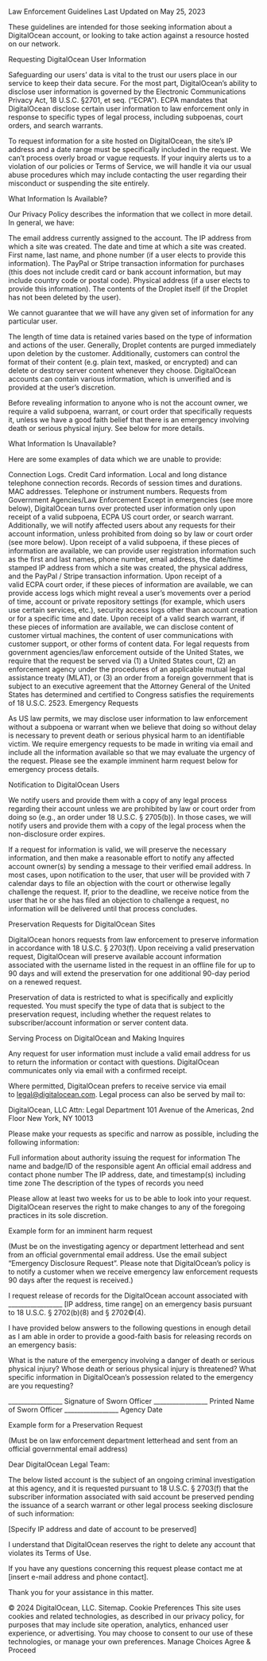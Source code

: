 Law Enforcement Guidelines
Last Updated on May 25, 2023

These guidelines are intended for those seeking information about a DigitalOcean account, or looking to take action against a resource hosted on our network.

Requesting DigitalOcean User Information

Safeguarding our users’ data is vital to the trust our users place in our service to keep their data secure. For the most part, DigitalOcean’s ability to disclose user information is governed by the Electronic Communications Privacy Act, 18 U.S.C. §2701, et seq. (“ECPA”). ECPA mandates that DigitalOcean disclose certain user information to law enforcement only in response to specific types of legal process, including subpoenas, court orders, and search warrants.

To request information for a site hosted on DigitalOcean, the site’s IP address and a date range must be specifically included in the request. We can’t process overly broad or vague requests. If your inquiry alerts us to a violation of our policies or Terms of Service, we will handle it via our usual abuse procedures which may include contacting the user regarding their misconduct or suspending the site entirely.

What Information Is Available?

Our Privacy Policy describes the information that we collect in more detail. In general, we have:

The email address currently assigned to the account.
The IP address from which a site was created.
The date and time at which a site was created.
First name, last name, and phone number (if a user elects to provide this information).
The PayPal or Stripe transaction information for purchases (this does not include credit card or bank account information, but may include country code or postal code).
Physical address (if a user elects to provide this information).
The contents of the Droplet itself (if the Droplet has not been deleted by the user).

We cannot guarantee that we will have any given set of information for any particular user.

The length of time data is retained varies based on the type of information and actions of the user. Generally, Droplet contents are purged immediately upon deletion by the customer. Additionally, customers can control the format of their content (e.g. plain text, masked, or encrypted) and can delete or destroy server content whenever they choose. DigitalOcean accounts can contain various information, which is unverified and is provided at the user’s discretion.

Before revealing information to anyone who is not the account owner, we require a valid subpoena, warrant, or court order that specifically requests it, unless we have a good faith belief that there is an emergency involving death or serious physical injury. See below for more details.

What Information Is Unavailable?

Here are some examples of data which we are unable to provide:

Connection Logs.
Credit Card information.
Local and long distance telephone connection records.
Records of session times and durations.
MAC addresses.
Telephone or instrument numbers.
Requests from Government Agencies/Law Enforcement
Except in emergencies (see more below), DigitalOcean turns over protected user information only upon receipt of a valid subpoena, ECPA US court order, or search warrant. Additionally, we will notify affected users about any requests for their account information, unless prohibited from doing so by law or court order (see more below).
Upon receipt of a valid subpoena, if these pieces of information are available, we can provide user registration information such as the first and last names, phone number, email address, the date/time stamped IP address from which a site was created, the physical address, and the PayPal / Stripe transaction information.
Upon receipt of a valid ECPA court order, if these pieces of information are available, we can provide access logs which might reveal a user’s movements over a period of time, account or private repository settings (for example, which users use certain services, etc.), security access logs other than account creation or for a specific time and date.
Upon receipt of a valid search warrant, if these pieces of information are available, we can disclose content of customer virtual machines, the content of user communications with customer support, or other forms of content data.
For legal requests from government agencies/law enforcement outside of the United States, we require that the request be served via (1) a United States court, (2) an enforcement agency under the procedures of an applicable mutual legal assistance treaty (MLAT), or (3) an order from a foreign government that is subject to an executive agreement that the Attorney General of the United States has determined and certified to Congress satisfies the requirements of 18 U.S.C. 2523.
Emergency Requests

As US law permits, we may disclose user information to law enforcement without a subpoena or warrant when we believe that doing so without delay is necessary to prevent death or serious physical harm to an identifiable victim. We require emergency requests to be made in writing via email and include all the information available so that we may evaluate the urgency of the request. Please see the example imminent harm request below for emergency process details.

Notification to DigitalOcean Users

We notify users and provide them with a copy of any legal process regarding their account unless we are prohibited by law or court order from doing so (e.g., an order under 18 U.S.C. § 2705(b)). In those cases, we will notify users and provide them with a copy of the legal process when the non-disclosure order expires.

If a request for information is valid, we will preserve the necessary information, and then make a reasonable effort to notify any affected account owner(s) by sending a message to their verified email address. In most cases, upon notification to the user, that user will be provided with 7 calendar days to file an objection with the court or otherwise legally challenge the request. If, prior to the deadline, we receive notice from the user that he or she has filed an objection to challenge a request, no information will be delivered until that process concludes.

Preservation Requests for DigitalOcean Sites

DigitalOcean honors requests from law enforcement to preserve information in accordance with 18 U.S.C. § 2703(f). Upon receiving a valid preservation request, DigitalOcean will preserve available account information associated with the username listed in the request in an offline file for up to 90 days and will extend the preservation for one additional 90-day period on a renewed request.

Preservation of data is restricted to what is specifically and explicitly requested. You must specify the type of data that is subject to the preservation request, including whether the request relates to subscriber/account information or server content data.

Serving Process on DigitalOcean and Making Inquires

Any request for user information must include a valid email address for us to return the information or contact with questions. DigitalOcean communicates only via email with a confirmed receipt.

Where permitted, DigitalOcean prefers to receive service via email to legal@digitalocean.com. Legal process can also be served by mail to:

DigitalOcean, LLC Attn: Legal Department 101 Avenue of the Americas, 2nd Floor New York, NY 10013

Please make your requests as specific and narrow as possible, including the following information:

Full information about authority issuing the request for information
The name and badge/ID of the responsible agent
An official email address and contact phone number
The IP address, date, and timestamp(s) including time zone
The description of the types of records you need

Please allow at least two weeks for us to be able to look into your request. DigitalOcean reserves the right to make changes to any of the foregoing practices in its sole discretion.

Example form for an imminent harm request

(Must be on the investigating agency or department letterhead and sent from an official governmental email address. Use the email subject “Emergency Disclosure Request”. Please note that DigitalOcean’s policy is to notify a customer when we receive emergency law enforcement requests 90 days after the request is received.)

I request release of records for the DigitalOcean account associated with _________________ [IP address, time range] on an emergency basis pursuant to 18 U.S.C. § 2702(b)(8) and § 2702©(4).

I have provided below answers to the following questions in enough detail as I am able in order to provide a good-faith basis for releasing records on an emergency basis:

What is the nature of the emergency involving a danger of death or serious physical injury?
Whose death or serious physical injury is threatened?
What specific information in DigitalOcean’s possession related to the emergency are you requesting?

_________________ Signature of Sworn Officer _________________ Printed Name of Sworn Officer _________________ Agency Date

Example form for a Preservation Request

(Must be on law enforcement department letterhead and sent from an official governmental email address)

Dear DigitalOcean Legal Team:

The below listed account is the subject of an ongoing criminal investigation at this agency, and it is requested pursuant to 18 U.S.C. § 2703(f) that the subscriber information associated with said account be preserved pending the issuance of a search warrant or other legal process seeking disclosure of such information:

[Specify IP address and date of account to be preserved]

I understand that DigitalOcean reserves the right to delete any account that violates its Terms of Use.

If you have any questions concerning this request please contact me at [insert e-mail address and phone contact].

Thank you for your assistance in this matter.

© 2024 DigitalOcean, LLC.
Sitemap.
Cookie Preferences
This site uses cookies and related technologies, as described in our privacy policy, for purposes that may include site operation, analytics, enhanced user experience, or advertising. You may choose to consent to our use of these technologies, or manage your own preferences.
Manage Choices Agree & Proceed